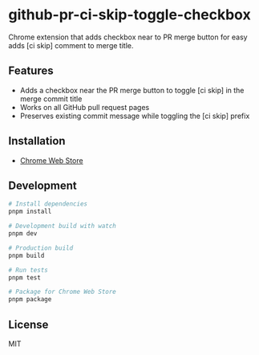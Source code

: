 # github-pr-ci-skip-toggle-checkbox

Chrome extension that adds checkbox near to PR merge button for easy adds [ci skip] comment to merge title.

## Features

- Adds a checkbox near the PR merge button to toggle [ci skip] in the merge commit title
- Works on all GitHub pull request pages
- Preserves existing commit message while toggling the [ci skip] prefix

## Installation

- [Chrome Web Store](https://chromewebstore.google.com/detail/github-pr-ci-skip-toggle/joiebgpcoecjpjgmiieofddfkpdfmfij)

## Development

```bash
# Install dependencies
pnpm install

# Development build with watch
pnpm dev

# Production build
pnpm build

# Run tests
pnpm test

# Package for Chrome Web Store
pnpm package
```

## License

MIT

